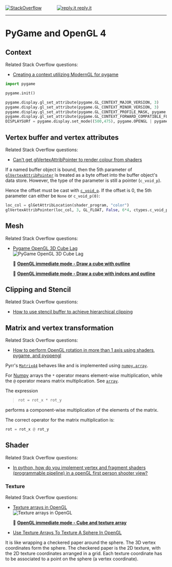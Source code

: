 [![StackOverflow](https://stackexchange.com/users/flair/7322082.png)](https://stackoverflow.com/users/5577765/rabbid76?tab=profile) &nbsp;&nbsp;&nbsp;&nbsp;&nbsp;&nbsp;&nbsp;&nbsp;&nbsp;&nbsp; [![reply.it](../../../resource/logo/Repl_it_logo_80.png) reply.it](https://repl.it/repls/folder/PyGame%20Examples)

---

# PyGame and OpenGL 4

## Context

Related Stack Overflow questions:

- [Creating a context utilizing ModernGL for pygame](https://stackoverflow.com/questions/76151435/creating-a-context-utilizing-moderngl-for-pygame/76157313#76157313)


```py
import pygame 

pygame.init()

pygame.display.gl_set_attribute(pygame.GL_CONTEXT_MAJOR_VERSION, 3)
pygame.display.gl_set_attribute(pygame.GL_CONTEXT_MINOR_VERSION, 3)
pygame.display.gl_set_attribute(pygame.GL_CONTEXT_PROFILE_MASK, pygame.GL_CONTEXT_PROFILE_CORE)
pygame.display.gl_set_attribute(pygame.GL_CONTEXT_FORWARD_COMPATIBLE_FLAG, True)
DISPLAYSURf = pygame.display.set_mode((500,475), pygame.OPENGL | pygame.DOUBLEBUF)
```

## Vertex buffer and vertex attributes

Related Stack Overflow questions:

- [Can't get glVertexAttribPointer to render colour from shaders](https://stackoverflow.com/questions/59898858/cant-get-glvertexattribpointer-to-render-colour-from-shaders/59899044#59899044)  

If a named buffer object is bound, then the 5th parameter of [`glVertexAttribPointer`](http://pyopengl.sourceforge.net/documentation/manual-3.0/glVertexAttribPointer.html) is treated as a byte offset into the buffer object's data store. However, the type of the parameter is still a pointer (`c_void_p`).  

Hence the offset must be cast with [`c_void_p`](https://docs.python.org/3/library/ctypes.html). If the offset is 0, the 5th parameter can either be `None` or `c_void_p(0)`:

```py
loc_col = glGetAttribLocation(shader_program, "color")
glVertexAttribPointer(loc_col, 3, GL_FLOAT, False, 6*4, ctypes.c_void_p(3*4))
```

## Mesh

Related Stack Overflow questions:

- [Pygame OpenGL 3D Cube Lag](https://stackoverflow.com/questions/50312760/pygame-opengl-3d-cube-lag/50314047#50314047)  
  ![PyGame OpenGL 3D Cube Lag](https://i.stack.imgur.com/Go9Ym.gif)

  :scroll: **[OpenGL immediate mode - Draw a cube with outline](../../../examples/pygame_opengl/opengl_4/pygame_opengl_mesh_cube_outline.py)**

  :scroll: **[OpenGL immediate mode - Draw a cube with indces and outline](../../../examples/pygame_opengl/opengl_4/pygame_opengl_mesh_cube_indices_outline.py)**

## Clipping and Stencil

Related Stack Overflow questions:

- [How to use stencil buffer to achieve hierarchical clipping](https://stackoverflow.com/questions/56636337/how-to-use-stencil-buffer-to-achieve-hierarchical-clipping/56637285#5663728)  

## Matrix and vertex transformation

Related Stack Overflow questions:

- [How to perform OpenGL rotation in more than 1 axis using shaders, pygame, and pyopengl](https://stackoverflow.com/questions/58075996/how-to-perform-opengl-rotation-in-more-than-1-axis-using-shaders-pygame-and-py/58076894#58076894)

Pyrr's [`Matrix44`](https://pyrr.readthedocs.io/en/latest/api_matrix.html#module-pyrr.matrix44) behaves like and is implemented using [`numpy.array`](https://docs.scipy.org/doc/numpy/reference/generated/numpy.array.html).

For [Numpy](https://numpy.org) arrays the `*` operator means element-wise multiplication, while the `@` operator means matrix multiplication.
See [`array`](https://numpy.org/devdocs/user/numpy-for-matlab-users.html).

The expression

>```py
>rot = rot_x * rot_y
>```

performs a component-wise multiplication of the elements of the matrix.

The correct operator for the matrix multiplication is:

```py
rot = rot_x @ rot_y
```

## Shader

Related Stack Overflow questions:

- [In python, how do you implement vertex and fragment shaders (programmable pipeline) in a openGL first person shooter view?](https://stackoverflow.com/questions/59896103/vertex-fragment-shaders-for-a-opengl-firsrt-person-shooter-view/59898241#59898241)  

### Texture

Related Stack Overflow questions:

- [Texture arrays in OpenGL](https://stackoverflow.com/questions/64122446/texture-arrays-in-opengl/64124199#64124199)  
  ![Texture arrays in OpenGL](https://i.stack.imgur.com/zlH2Z.gif)

  :scroll: **[OpenGL immediate mode - Cube and texture array](../../../examples/pygame_opengl/opengl_4/pygame_opengl_mesh_cube_texture_array.py)**

- [Use Texture Arrays To Texture A Sphere In OpenGL](https://stackoverflow.com/questions/64209236/use-texture-arrays-to-texture-a-sphere-in-opengl?noredirect=1#comment113552166_64209236)

It is like wrapping a checkered paper around the sphere. The 3D vertex coordinates form the sphere. The checkered paper is the 2D texture, with the 2D texture coordinates arranged in a grid. Each texture coordinate has to be associated to a point on the sphere (a vertex coordinate).
